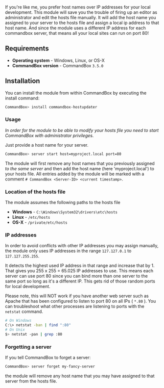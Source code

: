 If you're like me, you prefer host names over IP addresses for your local development. This module will save you the trouble of firing up an editor as administrator and edit the hosts file manually. It will add the host name you assigned to your server to the hosts file and assign a local ip address to that host name.  And since the module uses a different IP address for each commandbox server, that means all your local sites can run on port 80!

## Requirements

* **Operating system** - Windows, Linux, or OS-X
* **CommandBox version** - CommandBox `3.5.0`

## Installation

You can install the module from within CommandBox by executing the install command:
```bash
CommandBox> install commandbox-hostupdater
```

### Usage
*In order for the module to be able to modify your hosts file you need to start CommandBox with administrator privileges.*

Just provide a host name for your server.

```bash
CommandBox> server start host=myproject.local port=80
```
The module will first remove any host names that you previously assigned *to the same server* and then add the host name (here 'myproject.local') to your hosts file. All entries added by the module will be marked with a comment `# CommandBox <Server-ID> <current timestamp>`.

### Location of the hosts file

The module assumes the following paths to the hosts file 

* **Windows** - `C:\Windows\System32\drivers\etc\hosts`
* **Linux** - `/etc/hosts`
* **OS-X** - `/private/etc/hosts`

### IP addresses

In order to avoid conflicts with other IP addresses you may assign manually, the module only uses IP addresses in the range `127.127.0.1` to `127.127.255.255`.

It detects the highest used IP address in that range and increase that by 1. That gives you 255 x 255 = 65.025 IP addresses to use.  This means each server can use port 80 since you can bind more than one server to the same port so long as it's a different IP.  This gets rid of those random ports for local development.  

Please note, this will NOT work if you have another web server such as Apache that has been configured to listen to port 80 on all IPs ( `*.80` ).  You can troubleshoot what other processes are listening to ports with the `netstat` command.
```bash
# On Windows
C:\> netstat -ban | find ":80"
# On Unix
$> netstat -pan | grep :80
```

### Forgetting a server

If you tell CommandBox to forget a server:
```bash
CommandBox> server forget my-fancy-server
```
the module will remove any host name that you may have assigned to that server from the hosts file.

